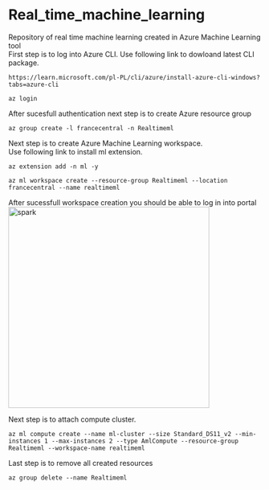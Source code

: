 # Real_time_machine_learning
Repository of real time machine learning created in Azure Machine Learning tool <br>
First step is to log into Azure CLI. Use following link to dowloand latest CLI package.
```
https://learn.microsoft.com/pl-PL/cli/azure/install-azure-cli-windows?tabs=azure-cli
```
```
az login
```
After sucesfull authentication next step is to create Azure resource group
```
az group create -l francecentral -n Realtimeml
```
Next step is to create Azure Machine Learning workspace.<br>
Use following link to install ml extension.
```
az extension add -n ml -y
```
```
az ml workspace create --resource-group Realtimeml --location francecentral --name realtimeml
```
After sucessfull workspace creation you should be able to log in into portal <br>
<img src="https://github.com/WojtekSza/Real_time_machine_learning/blob/main/Real_time_ml/1.jpg" alt="spark" width="400"/>  <br>

Next step is to attach compute cluster.
```
az ml compute create --name ml-cluster --size Standard_DS11_v2 --min-instances 1 --max-instances 2 --type AmlCompute --resource-group Realtimeml --workspace-name realtimeml
```


Last step is to remove all created resources
```
az group delete --name Realtimeml
```
